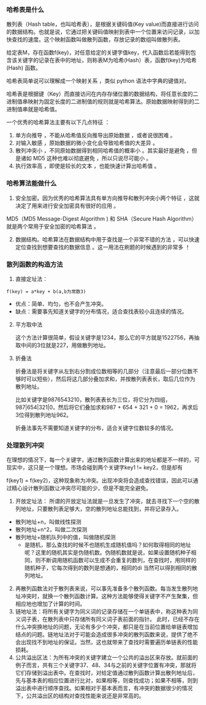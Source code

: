 ### 哈希表是什么

散列表（Hash table，也叫哈希表），是根据关键码值(Key value)而直接进行访问的数据结构。也就是说，它通过把关键码值映射到表中一个位置来访问记录，以加快查找的速度。这个映射函数叫做散列函数，存放记录的数组叫做散列表。

给定表M，存在函数f(key)，对任意给定的关键字值key，代入函数后若能得到包含该关键字的记录在表中的地址，则称表M为哈希(Hash）表，函数f(key)为哈希(Hash) 函数。

哈希表简单说可以理解成一个映射关系 ，类似 python 语法中字典的键值对。

哈希表是根据键（Key）而直接访问在内存存储位置的数据结构，将任意长度的二进制值串映射为固定长度的二进制值的规则就是哈希算法。原始数据映射得到的二进制值串就是哈希值。

一个优秀的哈希算法主要有以下几点特征 ：

1. 单方向推导 ，不能从哈希值反向推导出原始数据 ，或者说很困难 。
2. 对输入敏感 ，原始数据的微小变化会导致哈希值的大差异 。
3. 散列冲突小 ，不同原始数据得到相同哈希值的概率小 。其实最好是避免 ，但是诸如 MD5 这种也难以彻底避免 ，所以只说尽可能小 。
4. 执行效率高 ，即使是较长的文本 ，也能快速计算出哈希值 。

### 哈希算法能做什么

1. 安全加密。因为优秀的哈希算法具有单方向推导和散列冲突小两个特征 ，这就决定了用来进行安全加密具有很好的应用 。

MD5（MD5 Message-Digest Algorithm ) 和 SHA（Secure Hash Algorithm）就是两个常用于安全加密的哈希算法 。

2. 数据结构。哈希算法在数据结构中用于查找是一个非常不错的方法 ，可以快速定位查找到想要查找的数据信息 。这一用法在刷题的时候遇到的非常多 ！

### 散列函数的构造方法

1. 直接定址法：

``
f(key) = a*key + b(a,b为常数3)
``

  * 优点：简单、均匀，也不会产生冲突。
  * 缺点：需要事先知道关键字的分布情况，适合查找表较小且连续的情况。

2. 平方取中法

   这个方法计算很简单，假设关键字是1234，那么它的平方就是1522756，再抽取中间的3位就是227，用做散列地址。

3. 折叠法

    折叠法是将关键字从左到右分割成位数相等的几部分（注意最后一部分位数不够时可以短些），然后将这几部分叠加求和，并按散列表表长，取后几位作为散列地址。

    比如关键字是9876543210，散列表表长为三位，将它分为四组，987|654|321|0，然后将它们叠加求和987 + 654 + 321 + 0 = 1962，再求后3位得到散列地址962。

    折叠法事先不需要知道关键字的分布，适合关键字位数较多的情况。

### 处理散列冲突

在理想的情况下，每一个关键字，通过散列函数计算出来的地址都是不一样的，可现实中，这只是一个理想。市场会碰到两个关键字key1 != key2，但是却有

f(key1) = f(key2)，这种现象称为冲突。出现冲突将会造成查找错误，因此可以通过精心设计散列函数让冲突尽可能的少，但是不能完全避免。

1. 开放定址法： 所谓的开放定址法就是一旦发生了冲突，就去寻找下一个空的散列地址，只要散列表足够大，空的散列地址总能找到，并将记录存入。 
  * 散列地址+n，叫做线性探测
  * 散列地址+n^2，叫做二次探测
  * 散列地址+随机队列中的值，叫做随机探测
    * 是随机，那么查找的时候不也随机生成随机值吗？如何取得相同的地址呢？这里的随机其实是伪随机数。伪随机数就是说，如果设置随机种子相同，则不断调用随机函数可以生成不会重复的数列，在查找时，用同样的随机种子，它每次得到的数列是想通的，相同的di 当然可以得到相同的散列地址。
2. 再散列函数法对于散列表来说，可以事先准备多个散列函数。每当发生散列地址冲突时，就换一个散列函数计算。这种方法能够使得关键字不产生聚集，但相应地也增加了计算的时间。
3. 链地址法：将所有关键字为同义词的记录存储在一个单链表中，称这种表为同义词子表，在散列表中只存储所有同义词子表前面的指针。 此时，已经不存在什么冲突换地址的问题，无论有多少个冲突，都只是在当前位置给单链表增加结点的问题。链地址法对于可能会造成很多冲突的散列函数来说，提供了绝不会出现找不到地址的保证。当然，这也就带来了查找时需要遍历单链表的性能损耗。
4. 公共溢出区法：为所有冲突的关键字建立一个公共的溢出区来存放。就前面的例子而言，共有三个关键字37、48、34与之前的关键字位置有冲突，那就将它们存储到溢出表中。在查找时，对给定值通过散列函数计算出散列地址后，先与基本表的相应位置进行比对，如果相等，则查找成功；如果不相等，则到溢出表中进行顺序查找。如果相对于基本表而言，有冲突的数据很少的情况下，公共溢出区的结构对查找性能来说还是非常高的。

  
